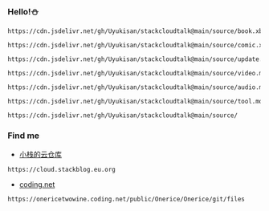 ### Hello!⛄️
```
https://cdn.jsdelivr.net/gh/Uyukisan/stackcloudtalk@main/source/book.xbs
```
```
https://cdn.jsdelivr.net/gh/Uyukisan/stackcloudtalk@main/source/comic.xbs
```
```
https://cdn.jsdelivr.net/gh/Uyukisan/stackcloudtalk@main/source/update.md
```
```
https://cdn.jsdelivr.net/gh/Uyukisan/stackcloudtalk@main/source/video.md
```
```
https://cdn.jsdelivr.net/gh/Uyukisan/stackcloudtalk@main/source/audio.md
```
```
https://cdn.jsdelivr.net/gh/Uyukisan/stackcloudtalk@main/source/tool.md
```
```
https://cdn.jsdelivr.net/gh/Uyukisan/stackcloudtalk@main/source/
```

### Find me

- [小栈的云仓库](https://cloud.stackblog.eu.org)
```
https://cloud.stackblog.eu.org
```
- [coding.net](https://onericetwowine.coding.net/public/Onerice/Onerice/git/files)
```
https://onericetwowine.coding.net/public/Onerice/Onerice/git/files
```
